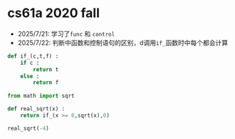 # cs61a 2020 fall
* 2025/7/21: 学习了`func` 和 `control`
* 2025/7/22: 判断中函数和控制语句的区别，d调用`if_`函数时中每个都会计算
```python
def if_(c,t,f) :
    if c :
        return t
    else :
        return f
    
from math import sqrt

def real_sqrt(x) :
    return if_(x >= 0,sqrt(x),0)

real_sqrt(-4)
```